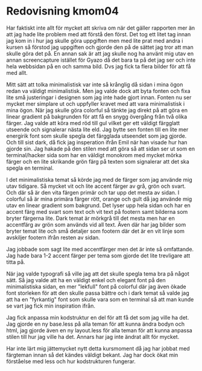 ---
---
Redovisning kmom04
=========================

Har faktiskt inte allt för mycket att skriva om när det gäller rapporten mer än att jag hade lite problem med att förstå den först. Det tog ett litet tag innan jag kom in i hur jag skulle göra uppgiften men med lite prat med andra i kursen så förstod jag uppgiften och gjorde den på de sättet jag tror att man skulle göra det på. En annan sak är att jag skulle nog ha använt mig utav en annan screencapture istället för Gyazo då det bara ta på det jag ser och inte hela webbsidan på en och samma bild. Dvs jag fick ta flera bilder för att få med allt.

Mitt sätt att tolka minimalistisk var inte så krånglig då sidan i mina ögon redan va väldigt minimalistisk. Men jag valde dock att byta fonten och fixa lite små justeringar i designen som jag inte hade gjort innan. Fonten nu ser mycket mer simplare ut och uppfyller kravet med att vara minimalistisk i mina ögon. När jag skulle göra colorful så tänkte jag direkt på att göra en linear gradient på bakgrunden för att få en snygg övergång från två olika färger. Jag valde att köra med röd till gul vilket ger ett väldigt färgglatt utseende och signalerar nästa lite eld. Jag bytte sen fonten till en lite mer energirik font som skulle spegla det färgglada utseendet som jag gjorde. Och till sist dark, då fick jag insperation ifrån Emil när han visade hur han gjorde sin. Jag hakade på den stilen med att göra så att sidan ser ut som en terminal/hacker sida som har en väldigt monokrom med mycket mörka färger och en lite skrikande grön färg på texten som signalerar att det ska spegla en terminal.

I det minimalistiska temat så körde jag med de färger som jag använde mig utav tidigare. Så mycket vit och lite accent färger av grå, grön och svart. Och där så är den vita färgen primär och tar upp det mesta av sidan. I colorful så är mina primära färger rött, orange och gult då jag använde mig utav en linear gradient som bakgrund. Det lyser upp hela sidan och har en accent färg med svart som text och vit text på footern samt bilderna som bryter färgerna lite. Dark temat är mörkgrå till det mesta men har en accentfärg av grön som används vid all text. Även där har jag bilder som bryter temat lite och små detaljer som footern där det är en vit linje som avskiljer footern ifrån resten av sidan.

Jag jobbade som sagt lite med accentfärger men det är inte så omfattande. Jag hade bara 1-2 accent färger per tema som gjorde det lite trevligare att titta på.

När jag valde typografi så ville jag att det skulle spegla tema bra på något sätt. Så jag valde att ha en väldigt enkel och elegant font på den minimalistiska sidan, en mer "lekfull" font på colorful där jag även ökade font storleken för att den skulle passa bättre och i dark temat så valde jag att ha en "fyrkantig" font som skulle vara som en terminal så att man kunde se vart jag fick min inspiration ifrån.

Jag fick anpassa min kodstruktur en del för att få det som jag ville ha det. Jag gjorde en ny base.less på alla teman för att kunna ändra bodyn och html, jag gjorde även en ny layout.less för alla teman för att kunna anpassa stilen till hur jag ville ha det. Annars har jag inte ändrat allt för mycket.

Har inte lärt mig jättemycket nytt detta kursmoment då jag har jobbat med färgteman innan så det kändes väldigt bekant. Jag har dock ökat min förståelse med less och hur kodstrukturen fungerar.